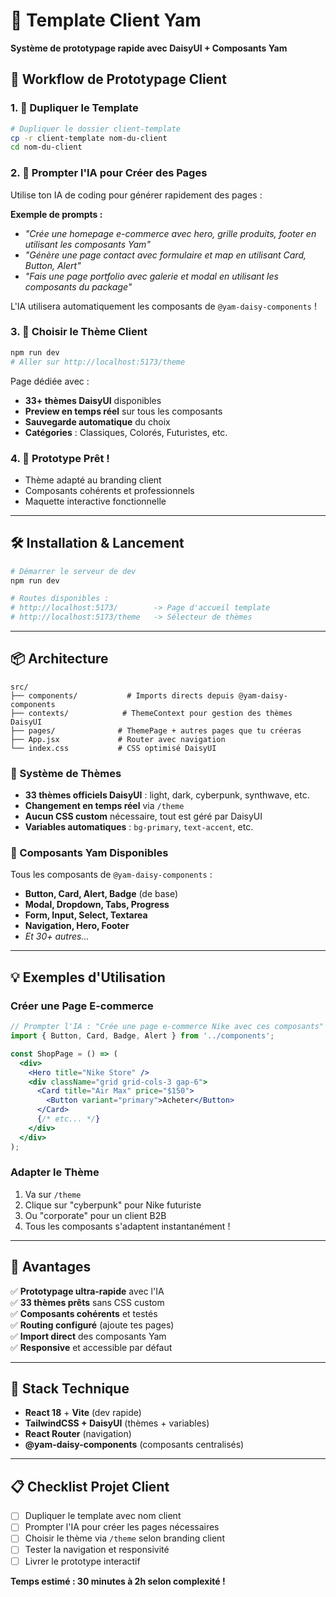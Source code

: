 # 🎯 Template Client Yam

**Système de prototypage rapide avec DaisyUI + Composants Yam**

## 🚀 Workflow de Prototypage Client

### 1. 📁 Dupliquer le Template
```bash
# Dupliquer le dossier client-template
cp -r client-template nom-du-client
cd nom-du-client
```

### 2. 🤖 Prompter l'IA pour Créer des Pages
Utilise ton IA de coding pour générer rapidement des pages :

**Exemple de prompts :**
- *"Crée une homepage e-commerce avec hero, grille produits, footer en utilisant les composants Yam"*
- *"Génère une page contact avec formulaire et map en utilisant Card, Button, Alert"*
- *"Fais une page portfolio avec galerie et modal en utilisant les composants du package"*

L'IA utilisera automatiquement les composants de `@yam-daisy-components` !

### 3. 🎨 Choisir le Thème Client
```bash
npm run dev
# Aller sur http://localhost:5173/theme
```

Page dédiée avec :
- **33+ thèmes DaisyUI** disponibles
- **Preview en temps réel** sur tous les composants
- **Sauvegarde automatique** du choix
- **Catégories** : Classiques, Colorés, Futuristes, etc.

### 4. 🎉 Prototype Prêt !
- Thème adapté au branding client
- Composants cohérents et professionnels
- Maquette interactive fonctionnelle

---

## 🛠️ Installation & Lancement

```bash
# Démarrer le serveur de dev
npm run dev

# Routes disponibles :
# http://localhost:5173/        -> Page d'accueil template
# http://localhost:5173/theme   -> Sélecteur de thèmes
```

---

## 📦 Architecture

```
src/
├── components/           # Imports directs depuis @yam-daisy-components
├── contexts/            # ThemeContext pour gestion des thèmes DaisyUI
├── pages/              # ThemePage + autres pages que tu créeras
├── App.jsx             # Router avec navigation
└── index.css           # CSS optimisé DaisyUI
```

### 🎨 Système de Thèmes
- **33 thèmes officiels DaisyUI** : light, dark, cyberpunk, synthwave, etc.
- **Changement en temps réel** via `/theme`
- **Aucun CSS custom** nécessaire, tout est géré par DaisyUI
- **Variables automatiques** : `bg-primary`, `text-accent`, etc.

### 🧩 Composants Yam Disponibles
Tous les composants de `@yam-daisy-components` :
- **Button, Card, Alert, Badge** (de base)
- **Modal, Dropdown, Tabs, Progress**
- **Form, Input, Select, Textarea**
- **Navigation, Hero, Footer**
- *Et 30+ autres...*

---

## 💡 Exemples d'Utilisation

### Créer une Page E-commerce
```jsx
// Prompter l'IA : "Crée une page e-commerce Nike avec ces composants"
import { Button, Card, Badge, Alert } from '../components';

const ShopPage = () => (
  <div>
    <Hero title="Nike Store" />
    <div className="grid grid-cols-3 gap-6">
      <Card title="Air Max" price="$150">
        <Button variant="primary">Acheter</Button>
      </Card>
      {/* etc... */}
    </div>
  </div>
);
```

### Adapter le Thème
1. Va sur `/theme`
2. Clique sur "cyberpunk" pour Nike futuriste
3. Ou "corporate" pour un client B2B
4. Tous les composants s'adaptent instantanément !

---

## 🎯 Avantages

✅ **Prototypage ultra-rapide** avec l'IA  
✅ **33 thèmes prêts** sans CSS custom  
✅ **Composants cohérents** et testés  
✅ **Routing configuré** (ajoute tes pages)  
✅ **Import direct** des composants Yam  
✅ **Responsive** et accessible par défaut  

---

## 🔧 Stack Technique

- **React 18** + **Vite** (dev rapide)
- **TailwindCSS + DaisyUI** (thèmes + variables)
- **React Router** (navigation)
- **@yam-daisy-components** (composants centralisés)

---

## 📋 Checklist Projet Client

- [ ] Dupliquer le template avec nom client
- [ ] Prompter l'IA pour créer les pages nécessaires
- [ ] Choisir le thème via `/theme` selon branding client
- [ ] Tester la navigation et responsivité
- [ ] Livrer le prototype interactif

**Temps estimé : 30 minutes à 2h selon complexité !**
